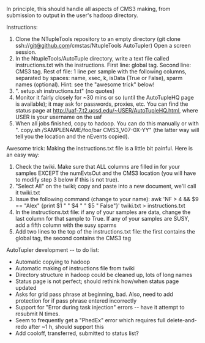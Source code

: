 In principle, this should handle all aspects of CMS3 making, from submission to output in the user's hadoop directory.

Instructions:
  1. Clone the NTupleTools repository to an empty directory (git clone ssh://git@github.com/cmstas/NtupleTools AutoTupler)  Open a screen session. 
  2. In the NtupleTools/AutoTuple directory, write a text file called instructions.txt wih the instructions.  First line: global tag.  Second line: CMS3 tag.  Rest of file: 1 line per sample with the following columns, separated by spaces: name, xsec, k, isData (True or False), sparm names (optional).  Hint: see the "awesome trick" below!
  3. ". setup.sh instructions.txt" (no quotes)
  4. Monitor it fairly closely for ~30 mins or so (until the AutoTupleHQ page is available); it may ask for passwords, proxies, etc.  You can find the status page at http://uaf-7.t2.ucsd.edu/~USER/AutoTupleHQ.html, where USER is your username on the uaf
  5. When all jobs finished, copy to hadoop.  You can do this manually or with ". copy.sh /SAMPLENAME/foo/bar CMS3_V07-0X-YY" (the latter way will tell you the location and the nEvents copied).  

Awesome trick: Making the instructions.txt file is a little bit painful.  Here is an easy way:
  1. Check the twiki.  Make sure that ALL columns are filled in for your samples EXCEPT the numEvtsOut and the CMS3 location (you will have to modify step 3 below if this is not true).
  2. "Select All" on the twiki; copy and paste into a new document, we'll call it twiki.txt
  3. Issue the following command (change to your name): awk 'NF > 4 && $9 == "Alex" {print $1 " " $4 " " $5 " False"}' twiki.txt > instructions.txt
  4. In the instructions.txt file: if any of your samples are data, change the last column for that sample to True.  If any of your samples are SUSY, add a fifth column with the susy sparms
  5. Add two lines to the top of the instructions.txt file: the first contains the global tag, the second contains the CMS3 tag

AutoTupler development -- to do list:
  - Automatic copying to hadoop
  - Automatic making of instructions file from twiki
  - Directory structure in hadoop could be cleaned up, lots of long names
  - Status page is not perfect; should rethink how/when status page updated
  - Asks for grid pass phrase at beginning, bad.  Also, need to add protection for if pass phrase entered incorrectly
  - Support for "Error during task injection" errors -- have it attempt to resubmit N times. 
  - Seem to frequently get a "PhedEx" error which requires full delete-and-redo after ~1 h, should support this
  - Add cooloff, transferred, submitted to status list?
